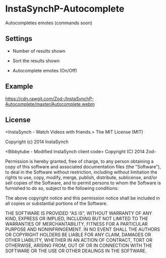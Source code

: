 InstaSynchP-Autocomplete
========================

Autocompletes emotes (commands soon)

Settings
--------
*   Number of results shown

*   Sort the results shown

*   Autocomplete emotes (On/Off)

Example
--------
https://cdn.rawgit.com/Zod-/InstaSynchP-Autocomplete/master/Autocomplete.webm

License
-----------
<InstaSynch - Watch Videos with friends.>
The MIT License (MIT)

Copyright (c) 2014 InstaSynch

<Bibbytube - Modified InstaSynch client code>
Copyright (C) 2014  Zod-

Permission is hereby granted, free of charge, to any person obtaining a copy
of this software and associated documentation files (the "Software"), to deal
in the Software without restriction, including without limitation the rights
to use, copy, modify, merge, publish, distribute, sublicense, and/or sell
copies of the Software, and to permit persons to whom the Software is
furnished to do so, subject to the following conditions:

The above copyright notice and this permission notice shall be included in all
copies or substantial portions of the Software.

THE SOFTWARE IS PROVIDED "AS IS", WITHOUT WARRANTY OF ANY KIND, EXPRESS OR
IMPLIED, INCLUDING BUT NOT LIMITED TO THE WARRANTIES OF MERCHANTABILITY,
FITNESS FOR A PARTICULAR PURPOSE AND NONINFRINGEMENT. IN NO EVENT SHALL THE
AUTHORS OR COPYRIGHT HOLDERS BE LIABLE FOR ANY CLAIM, DAMAGES OR OTHER
LIABILITY, WHETHER IN AN ACTION OF CONTRACT, TORT OR OTHERWISE, ARISING FROM,
OUT OF OR IN CONNECTION WITH THE SOFTWARE OR THE USE OR OTHER DEALINGS IN THE
SOFTWARE.
